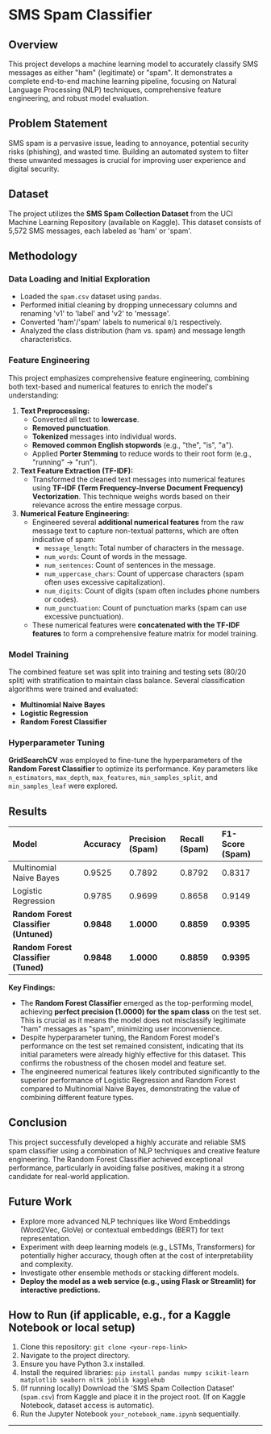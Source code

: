 # SMS Spam Classifier

## Overview
This project develops a machine learning model to accurately classify SMS messages as either "ham" (legitimate) or "spam". It demonstrates a complete end-to-end machine learning pipeline, focusing on Natural Language Processing (NLP) techniques, comprehensive feature engineering, and robust model evaluation.

## Problem Statement
SMS spam is a pervasive issue, leading to annoyance, potential security risks (phishing), and wasted time. Building an automated system to filter these unwanted messages is crucial for improving user experience and digital security.

## Dataset
The project utilizes the **SMS Spam Collection Dataset** from the UCI Machine Learning Repository (available on Kaggle). This dataset consists of 5,572 SMS messages, each labeled as 'ham' or 'spam'.

## Methodology

### Data Loading and Initial Exploration
- Loaded the `spam.csv` dataset using `pandas`.
- Performed initial cleaning by dropping unnecessary columns and renaming 'v1' to 'label' and 'v2' to 'message'.
- Converted 'ham'/'spam' labels to numerical `0`/`1` respectively.
- Analyzed the class distribution (ham vs. spam) and message length characteristics.

### Feature Engineering
This project emphasizes comprehensive feature engineering, combining both text-based and numerical features to enrich the model's understanding:

1.  **Text Preprocessing:**
    -   Converted all text to **lowercase**.
    -   **Removed punctuation**.
    -   **Tokenized** messages into individual words.
    -   **Removed common English stopwords** (e.g., "the", "is", "a").
    -   Applied **Porter Stemming** to reduce words to their root form (e.g., "running" -> "run").
2.  **Text Feature Extraction (TF-IDF):**
    -   Transformed the cleaned text messages into numerical features using **TF-IDF (Term Frequency-Inverse Document Frequency) Vectorization**. This technique weighs words based on their relevance across the entire message corpus.
3.  **Numerical Feature Engineering:**
    -   Engineered several **additional numerical features** from the raw message text to capture non-textual patterns, which are often indicative of spam:
        -   `message_length`: Total number of characters in the message.
        -   `num_words`: Count of words in the message.
        -   `num_sentences`: Count of sentences in the message.
        -   `num_uppercase_chars`: Count of uppercase characters (spam often uses excessive capitalization).
        -   `num_digits`: Count of digits (spam often includes phone numbers or codes).
        -   `num_punctuation`: Count of punctuation marks (spam can use excessive punctuation).
    -   These numerical features were **concatenated with the TF-IDF features** to form a comprehensive feature matrix for model training.

### Model Training
The combined feature set was split into training and testing sets (80/20 split) with stratification to maintain class balance. Several classification algorithms were trained and evaluated:

-   **Multinomial Naive Bayes**
-   **Logistic Regression**
-   **Random Forest Classifier**

### Hyperparameter Tuning
**GridSearchCV** was employed to fine-tune the hyperparameters of the **Random Forest Classifier** to optimize its performance. Key parameters like `n_estimators`, `max_depth`, `max_features`, `min_samples_split`, and `min_samples_leaf` were explored.

## Results

| Model                     | Accuracy | Precision (Spam) | Recall (Spam) | F1-Score (Spam) |
| :------------------------ | :------- | :--------------- | :------------ | :-------------- |
| Multinomial Naive Bayes   | 0.9525   | 0.7892           | 0.8792        | 0.8317          |
| Logistic Regression       | 0.9785   | 0.9699           | 0.8658        | 0.9149          |
| **Random Forest Classifier (Untuned)** | **0.9848** | **1.0000** | **0.8859** | **0.9395** |
| **Random Forest Classifier (Tuned)** | **0.9848** | **1.0000** | **0.8859** | **0.9395** |

**Key Findings:**
-   The **Random Forest Classifier** emerged as the top-performing model, achieving **perfect precision (1.0000) for the spam class** on the test set. This is crucial as it means the model does not misclassify legitimate "ham" messages as "spam", minimizing user inconvenience.
-   Despite hyperparameter tuning, the Random Forest model's performance on the test set remained consistent, indicating that its initial parameters were already highly effective for this dataset. This confirms the robustness of the chosen model and feature set.
-   The engineered numerical features likely contributed significantly to the superior performance of Logistic Regression and Random Forest compared to Multinomial Naive Bayes, demonstrating the value of combining different feature types.

## Conclusion
This project successfully developed a highly accurate and reliable SMS spam classifier using a combination of NLP techniques and creative feature engineering. The Random Forest Classifier achieved exceptional performance, particularly in avoiding false positives, making it a strong candidate for real-world application.

## Future Work
-   Explore more advanced NLP techniques like Word Embeddings (Word2Vec, GloVe) or contextual embeddings (BERT) for text representation.
-   Experiment with deep learning models (e.g., LSTMs, Transformers) for potentially higher accuracy, though often at the cost of interpretability and complexity.
-   Investigate other ensemble methods or stacking different models.
-   **Deploy the model as a web service (e.g., using Flask or Streamlit) for interactive predictions.**

## How to Run (if applicable, e.g., for a Kaggle Notebook or local setup)
1.  Clone this repository: `git clone <your-repo-link>`
2.  Navigate to the project directory.
3.  Ensure you have Python 3.x installed.
4.  Install the required libraries: `pip install pandas numpy scikit-learn matplotlib seaborn nltk joblib kagglehub`
5.  (If running locally) Download the 'SMS Spam Collection Dataset' (`spam.csv`) from Kaggle and place it in the project root. (If on Kaggle Notebook, dataset access is automatic).
6.  Run the Jupyter Notebook `your_notebook_name.ipynb` sequentially.

---
